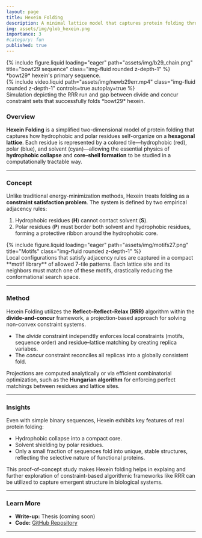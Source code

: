 ```yaml
---
layout: page
title: Hexein Folding
description: A minimal lattice model that captures protein folding through constraint-based rules and iterative projections. 
img: assets/img/glob_hexein.png
importance: 3
#category: fun
published: true 
---
```


<div class="row">
    <div class="col-sm mt-3 mt-md-0">
        {% include figure.liquid loading="eager" path="assets/img/b29_chain.png" title="bowt29 sequence" class="img-fluid rounded z-depth-1" %}
    </div>
</div>
<div class="caption">
    *bowt29* hexein's primary sequence.
</div>

<div class="row">
    <div class="col-sm mt-3 mt-md-0">
        {% include video.liquid path="assets/img/newb29err.mp4" class="img-fluid rounded z-depth-1" controls=true autoplay=true %}
    </div>
</div>
<div class="caption">
    Simulation depicting the RRR run and gap between divide and concur constraint sets that successfully folds *bowt29* hexein.
</div>

### Overview

**Hexein Folding** is a simplified two-dimensional model of protein folding that captures how hydrophobic and polar residues self-organize on a **hexagonal lattice**. Each residue is represented by a colored tile—hydrophobic (red), polar (blue), and solvent (cyan)—allowing the essential physics of **hydrophobic collapse** and **core–shell formation** to be studied in a computationally tractable way.

---

### Concept

Unlike traditional energy-minimization methods, Hexein treats folding as a **constraint satisfaction problem**. The system is defined by two empirical adjacency rules:

1. Hydrophobic residues (**H**) cannot contact solvent (**S**).  
2. Polar residues (**P**) must border both solvent and hydrophobic residues, forming a protective ribbon around the hydrophobic core.


<div class="row">
    <div class="col-sm mt-3 mt-md-0">
        {% include figure.liquid loading="eager" path="assets/img/motifs27.png" title="Motifs" class="img-fluid rounded z-depth-1" %}
    </div>
</div>
<div class="caption">
	Local configurations that satisfy adjacency rules are captured in a compact **motif library** of allowed 7-tile patterns. Each lattice site and its neighbors must match one of these motifs, drastically reducing the conformational search space.
</div>

---

### Method

Hexein Folding utilizes the **Reflect–Reflect–Relax (RRR)** algorithm within the **divide-and-concur** framework, a projection-based approach for solving non-convex constraint systems.  
- The *divide* constraint independtly  enforces local constraints (motifs, sequence order) and residue–lattice matching by creating replica variabes.  
- The *concur* constraint reconciles all replicas into a globally consistent fold.  

Projections are computed analytically or via efficient combinatorial optimization, such as the **Hungarian algorithm** for enforcing perfect matchings between residues and lattice sites.

---

### Insights

Even with simple binary sequences, Hexein exhibits key features of real protein folding:
- Hydrophobic collapse into a compact core.
- Solvent shielding by polar residues.
- Only a small fraction of sequences fold into unique, stable structures, reflecting the selective nature of functional proteins.

This proof-of-concept study makes Hexein folding helps in explaing and further exploration of constraint-based  algorithmic frameworks like RRR can be utilized to capture emergent structure in biological systems.

---

### Learn More

- **Write-up:** Thesis (coming soon)
- **Code:** [GitHub Repository](https://github.com/avinash-mandaiya/hexein_folding)

---


